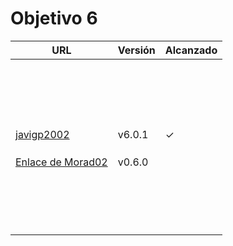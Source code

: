 # Objetivo 6

| URL                                                            | Versión | Alcanzado |
|----------------------------------------------------------------|---------|-----------|
| <!-- Enlace de sergioae19 -->                                  |         |           |
| <!-- Enlace de danieeeld2 -->                                  |         |           |
| <!-- Enlace de LuciaAnsino -->                                 |         |           |
| <!-- Enlace de Enaraque -->                                    |         |           |
| <!-- Enlace de giorgiogiovanni -->                             |         |           |
| <!-- Enlace de PabloBarTo -->                                  |         |           |
| <!-- Enlace de danibarranqueroo -->                            |         |           |
| <!-- Enlace de Amadocm -->                                     |         |           |
| <!-- Enlace de marinajcs -->                                   |         |           |
| <!-- Enlace de GiancaGrizzly -->                               |         |           |
| <!-- Enlace de adelahera -->                                   |         |           |
| <!-- Enlace de puchy22 -->                                     |         |           |
| <!-- Enlace de carlotiii30 -->                                 |         |           |
| <!-- Enlace de sergioffdez -->                                 |         |           |
| <!-- Enlace de DarckMonster -->                                |         |           |
| <!-- Enlace de eugrdfolcha -->                                 |         |           |
| <!-- Enlace de diagmatrix -->                                  |         |           |
| <!-- Enlace de JaimeGM96 -->                                   |         |           |
| [javigp2002](https://github.com/javigp2002/LazyFood/pull/43)   | v6.0.1  | ✓         |
| <!-- Enlace de shvtwp -->                                      |         |           |
| <!-- Enlace de MarioGuisado -->                                |         |           |
| <!-- Enlace de J P S -->                                       |         |           |
| [Enlace de Morad02](https://github.com/Morad02/F1Data/pull/49) | v0.6.0  |           |
| <!-- Enlace de albertolj -->                                   |         |           |
| <!-- Enlace de Christianlr -->                                 |         |           |
| <!-- Enlace de pluque01 -->                                    |         |           |
| <!-- Enlace de josemponce -->                                  |         |           |
| <!-- Enlace de smallPingu -->                                  |         |           |
| <!-- Enlace de chelunike -->                                   |         |           |
| <!-- Enlace de M M M -->                                       |         |           |
| <!-- Enlace de moshidev -->                                    |         |           |
| <!-- Enlace de R L O E -->                                     |         |           |
| <!-- Enlace de migueruiz -->                                   |         |           |
| <!-- Enlace de Javito198 -->                                   |         |           |
| <!-- Enlace de Alvarosanpal95 -->                              |         |           |
| <!-- Enlace de spmanolo -->                                    |         |           |
| <!-- Enlace de carlosservi -->                                 |         |           |
| <!-- Enlace de raultl12 -->                                    |         |           |
| <!-- Enlace de manuelvico0102 -->                              |         |           |
| <!-- Enlace de johnwaves -->                                   |         |           |
